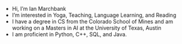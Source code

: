 - Hi, I’m Ian Marchbank
- I’m interested in Yoga, Teaching, Language Learning, and Reading
- I have a degree in CS from the Colorado School of Mines
and am working on a Masters in AI at the University of Texas, Austin
- I am proficient in Python, C++, SQL, and Java.

<!---
ianrm02/ianrm02 is a ✨ special ✨ repository because its `README.md` (this file) appears on your GitHub profile.
You can click the Preview link to take a look at your changes.
--->
